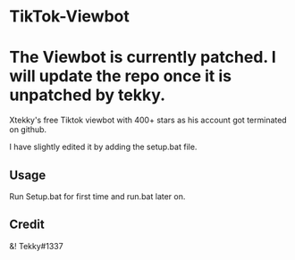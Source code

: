 # TikTok-Viewbot
# The Viewbot is currently patched. I will update the repo once it is unpatched by tekky.

Xtekky's free Tiktok viewbot with 400+ stars as his account got terminated on github.

I have slightly edited it by adding the setup.bat file.

## Usage
Run Setup.bat for first time and run.bat later on.

## Credit
&! Tekky#1337
